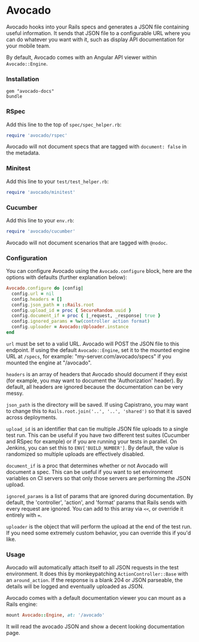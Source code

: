 Avocado
=======

Avocado hooks into your Rails specs and generates a JSON file containing useful information. It sends
that JSON file to a configurable URL where you can do whatever you want with it, such as display API
documentation for your mobile team.

By default, Avocado comes with an Angular API viewer within `Avocado::Engine`.

### Installation

```
gem "avocado-docs"
bundle
```

### RSpec

Add this line to the top of `spec/spec_helper.rb`:

```ruby
require 'avocado/rspec'
```

Avocado will not document specs that are tagged with `document: false` in the metadata.

### Minitest

Add this line to your `test/test_helper.rb`:

```ruby
require 'avocado/minitest'
```

### Cucumber

Add this line to your `env.rb`:

```ruby
require 'avocado/cucumber'
```

Avocado will not document scenarios that are tagged with `@nodoc`.

### Configuration

You can configure Avocado using the `Avocado.configure` block, here are the options with defaults (further explanation below):

```ruby
Avocado.configure do |config|
  config.url = nil
  config.headers = []
  config.json_path = ::Rails.root
  config.upload_id = proc { SecureRandom.uuid }
  config.document_if = proc { |_request, _response| true }
  config.ignored_params = %w(controller action format)
  config.uploader = Avocado::Uploader.instance
end
```

`url` must be set to a valid URL. Avocado will POST the JSON file to this endpoint. If using the default `Avocado::Engine`, set it to the mounted engine URL at `/specs`, for example: "my-server.com/avocado/specs" if you mounted the engine at "/avocado".

`headers` is an array of headers that Avocado should document if they exist (for example, you may want to document the 'Authorization' header). By default, all headers are ignored because the documentation can be very messy.

`json_path` is the directory will be saved. If using Capistrano, you may want to change this to `Rails.root.join('..', '..', 'shared')` so that it is saved across deployments.

`upload_id` is an identifier that can tie multiple JSON file uploads to a single test run. This can be useful if you have two different test suites (Cucumber and RSpec for example) or if you are running your tests in parallel. On Jenkins, you can set this to `ENV['BUILD_NUMBER']`. By default, the value is randomized so multiple uploads are effectively disabled.

`document_if` is a proc that determines whether or not Avocado will document a spec. This can be useful if you want to set environment variables on CI servers so that only those servers are performing the JSON upload.

`ignored_params` is a list of params that are ignored during documentation. By default, the 'controller', 'action', and 'format' params that Rails sends with every request are ignored. You can add to this array via `<<`, or override it entirely with `=`.

`uploader` is the object that will perform the upload at the end of the test run. If you need some extremely custom behavior, you can override this if you'd like.

### Usage

Avocado will automatically attach itself to all JSON requests in the test environment. It does this by monkeypatching `ActionController::Base` with an `around_action`. If the response is a blank 204 or JSON parseable, the details will be logged and eventually uploaded as JSON.

Avocado comes with a default documentation viewer you can mount as a Rails engine:

```ruby
mount Avocado::Engine, at: '/avocado'
```

It will read the avocado JSON and show a decent looking documentation page.

